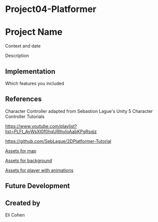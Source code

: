 # Project04-Platformer

# Project Name
Context and date

Description

## Implementation
Which features you included

## References

Character Controller adapted from Sebastion Lague's Unity 5 Character Controller Tutorials

https://www.youtube.com/playlist?list=PLFt_AvWsXl0f0hqURlhyIoAabKPgRsqjz

https://github.com/SebLague/2DPlatformer-Tutorial

[Assets for map](https://www.kenney.nl/assets/tiny-town](https://www.kenney.nl/assets/pixel-platformer-farm-expansion)https://www.kenney.nl/assets/pixel-platformer-farm-expansion)

[Assets for background]()

[Assets for player with animations](https://grafxkid.itch.io/sprite-pack-8)

## Future Development

## Created by
Eli Cohen
